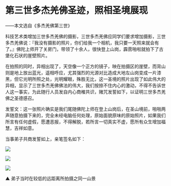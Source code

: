 # 第三世多杰羌佛圣迹，照相圣境展现

——本文选自《多杰羌佛第三世》

科技艺术类增加三世多杰羌佛的摄影，三世多杰羌佛应同学们要求增加摄影，三世多杰羌佛说：『我没有摄影的照片，你们给我一个相机，我只要一天照来就会有了。』佛陀上师开了关房门，带领了十余人，很快登上山岗，霹雳啪啦就拍下了古堡化石状的崖壁照片。

在拍照的同时，异相出现了，天空像一个正方的镜子，映在拍摄区的崖壁，而背山则是地上放出蓝光，遥相呼应，尤其强烈的光源对比造成大地左山岗变成一片漆黑，但它光明所照之处，光明耀眼，殊胜无比，这一圣境的照片出现了如此伟大的异相，显示了三世多杰羌佛佛法的伟大，我们按捺不住内心的激动，不得不告诉世人这一事实，为此随行人员发自内心商榷共识，赌咒发誓如下，以证明三世多杰羌佛之圣德感召。

发誓文：这一张照片确实是我们尾随佛陀上师在登上山岗后，在圣山境前，啪啪两声随意拍摄下来的，完全未经电脑任何处理，原始面貌原味的原始照片，如果我们所言有任何虚假，愿遭恶报，不得解脱，若所言一切真实不虚，愿所有众生增加福慧，吉祥如意。

当事弟子共商发誓如上，亲笔签名如下：

![](https://cdn.jsdelivr.net/gh/gxlist/image/%E7%AC%AC%E4%B8%89%E4%B8%96%E5%A4%9A%E6%9D%B0%E7%BE%8C%E4%BD%9B%E5%9C%A3%E8%BF%B9%EF%BC%8C%E7%85%A7%E7%9B%B8%E5%9C%A3%E5%A2%83%E5%B1%95%E7%8E%B0/202204171356330.png)

![](https://cdn.jsdelivr.net/gh/gxlist/image/%E7%AC%AC%E4%B8%89%E4%B8%96%E5%A4%9A%E6%9D%B0%E7%BE%8C%E4%BD%9B%E5%9C%A3%E8%BF%B9%EF%BC%8C%E7%85%A7%E7%9B%B8%E5%9C%A3%E5%A2%83%E5%B1%95%E7%8E%B0/202204171356309.png)

![](https://cdn.jsdelivr.net/gh/gxlist/image/%E7%AC%AC%E4%B8%89%E4%B8%96%E5%A4%9A%E6%9D%B0%E7%BE%8C%E4%BD%9B%E5%9C%A3%E8%BF%B9%EF%BC%8C%E7%85%A7%E7%9B%B8%E5%9C%A3%E5%A2%83%E5%B1%95%E7%8E%B0/202204171356042.png)

▲ 弟子当时在较低的远距离所拍摄之同一山景